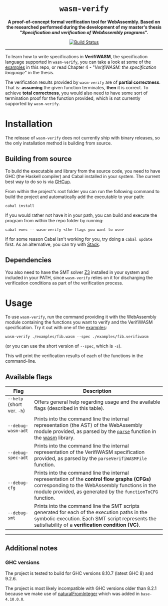 <div align="center">

  <h1><code>wasm-verify</code></h1>

  <p>
    <strong>A proof-of-concept formal verification tool for WebAssembly. Based on the researched performed during
the development of my master's thesis "<i>Specification and verification of WebAssembly programs</i>".</strong>
  </p>

  <p>
    <a href="https://github.com/DavidMazarro/wasm-verify/actions/workflows/build.yml"><img src="https://github.com/DavidMazarro/wasm-verify/actions/workflows/build.yml/badge.svg" alt="Build Status" /></a>
  </p>

</div>

________________________
To learn how to write specifications in **VerifiWASM**, the specification language supported in `wasm-verify`, you can take a look at some of the [examples](examples/) in this repo, or read Chapter 4 - "*VerifiWASM: the specification language*" in the thesis.

The verification results provided by `wasm-verify` are of **partial correctness**. That is: **assuming** the given function terminates, **then** it is correct. To achieve **total correctness**, you would also need to have some sort of termination proof for the function provided, which is not currently supported by `wasm-verify`.

# Installation

The release of `wasm-verify` does not currently ship with binary releases, so the only installation method is building from source.

## Building from source
To build the executable and library from the source code, you need to have GHC (the Haskell compiler) and Cabal
installed in your system. The current best way to do so is via [GHCup](https://www.haskell.org/ghcup/).

From within the project's root folder you can run the following command to build the project and automatically add the executable to your path:
```
cabal install
```
If you would rather not have it in your path, you can build and execute the program from within the repo folder by running:
```
cabal exec -- wasm-verify <the flags you want to use>
```
If for some reason Cabal isn't working for you, try doing a `cabal update` first. As an alternative, you can try with [Stack](https://docs.haskellstack.org/en/stable/).

## Dependencies
You also need to have the SMT solver [Z3](https://github.com/z3prover/z3) installed in your system
and included in your PATH, since `wasm-verify` relies on it for discharging the verification conditions as part of the verification process.

# Usage
To use `wasm-verify`, run the command providing it with the WebAssembly
module containing the functions you want to verify and the VerifiWASM
specification. Try it out with one of the [examples](examples/):
```
wasm-verify ./examples/fib.wasm --spec ./examples/fib.verifiwasm
```
(or you can use the short version of `--spec`, which is `-s`).

This will print the verification results of each of the functions in the command-line. 
## Available flags
|Flag|Description|
|-------|-----------|
|`--help` (short ver. `-h`)|Offers general help regarding usage and the available flags (described in this table).|
|`--debug-wasm-adt`|Prints into the command line the internal representation (the AST) of the WebAssembly module provided, as parsed by the [`parse`](https://hackage.haskell.org/package/wasm-1.1.1/docs/Language-Wasm.html#v:parse) function in the [wasm](https://hackage.haskell.org/package/wasm) library.| 
|`--debug-spec-adt`|Prints into the command line the internal representation of the VerifiWASM specification provided, as parsed by the `parseVerifiWASMFile` function.|
|`--debug-cfg`|Prints into the command line the internal representation of the **control flow graphs (CFGs)** corresponding to the WebAssembly functions in the module provided, as generated by the `functionToCFG` function.|
|`--debug-smt`|Prints into the command line the SMT scripts generated for each of the execution paths in the symbolic execution. Each SMT script represents the satisfiability of a **verification condition (VC)**.|

________
## Additional notes
### GHC versions
The project is tested to build for GHC versions 8.10.7 (latest GHC 8) and 9.2.6.

The project is most likely incompatible with GHC versions older than 8.2.1 because we make use of [naturalFromInteger](https://hackage.haskell.org/package/base-4.18.0.0/docs/GHC-Natural.html#v:naturalFromInteger) which was added in `base-4.10.0.0`.
